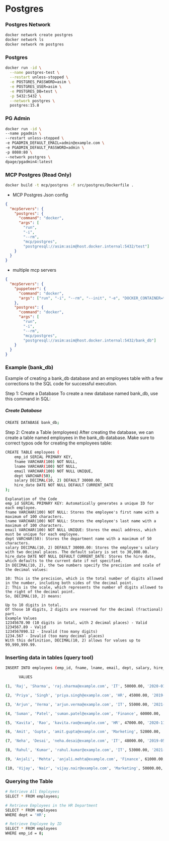 # Postgres

### Postgres Network
```bash
docker network create postgres
docker network ls
docker network rm postgres
```

### Postgres
```bash
docker run -id \
  --name postgres-test \
  --restart unless-stopped \
  -e POSTGRES_PASSWORD=asim \
  -e POSTGRES_USER=asim \
  -e POSTGRES_DB=test \
  -p 5432:5432 \
  --network postgres \
  postgres:15.8 
  ```

  ### PG Admin
  ```bash
  docker run -id \
  --name pgadmin \
  --restart unless-stopped \
  -e PGADMIN_DEFAULT_EMAIL=admin@example.com \
  -e PGADMIN_DEFAULT_PASSWORD=admin \
  -p 8080:80 \
  --network postgres \
  dpage/pgadmin4:latest
  ```

### MCP Postgres (Read Only)
```bash
docker build -t mcp/postgres -f src/postgres/Dockerfile . 
```

- MCP Postgres Json config
```json
{
  "mcpServers": {
    "postgres": {
      "command": "docker",
      "args": [
        "run", 
        "-i", 
        "--rm", 
        "mcp/postgres",
        "postgresql://asim:asim@host.docker.internal:5432/test"]
    }
  }
}
```
- multiple mcp servers
```json
{
  "mcpServers": {
    "puppeteer": {
      "command": "docker",
      "args": ["run", "-i", "--rm", "--init", "-e", "DOCKER_CONTAINER=true", "mcp/puppeteer"]
    },
    "postgres": {
      "command": "docker",
      "args": [
        "run",
        "-i",
        "--rm",
        "mcp/postgres",
        "postgresql://asim:asim@host.docker.internal:5432/bank_db"]
    }
  }
}
```

### Example (bank_db)
Example of creating a bank_db database and an employees table with a few corrections to the SQL code for successful execution.

Step 1: Create a Database
To create a new database named bank_db, use this command in SQL:
##### Create Database
```bash
CREATE DATABASE bank_db;
```

Step 2: Create a Table (employees)
After creating the database, we can create a table named employees in the bank_db database. Make sure to correct typos ode for creating the employees table:
```bash
CREATE TABLE employees (
    emp_id SERIAL PRIMARY KEY,
    fname VARCHAR(100) NOT NULL,
    lname VARCHAR(100) NOT NULL,
    email VARCHAR(100) NOT NULL UNIQUE,
    dept VARCHAR(50),
    salary DECIMAL(10, 2) DEFAULT 30000.00,
    hire_date DATE NOT NULL DEFAULT CURRENT_DATE
);
```
```document
Explanation of the Code
emp_id SERIAL PRIMARY KEY: Automatically generates a unique ID for each employee.
fname VARCHAR(100) NOT NULL: Stores the employee's first name with a maximum of 100 characters.
lname VARCHAR(100) NOT NULL: Stores the employee's last name with a maximum of 100 characters.
email VARCHAR(100) NOT NULL UNIQUE: Stores the email address, which must be unique for each employee.
dept VARCHAR(50): Stores the department name with a maximum of 50 characters.
salary DECIMAL(10, 2) DEFAULT 30000.00: Stores the employee's salary with two decimal places. The default salary is set to 30,000.00.
hire_date DATE NOT NULL DEFAULT CURRENT_DATE: Stores the hire date, which defaults to the current date if not specified.
In DECIMAL(10, 2), the two numbers specify the precision and scale of the decimal values:

10: This is the precision, which is the total number of digits allowed in the number, including both sides of the decimal point.
2: This is the scale, which represents the number of digits allowed to the right of the decimal point.
So, DECIMAL(10, 2) means:

Up to 10 digits in total.
Of those 10 digits, 2 digits are reserved for the decimal (fractional) part.
Example Values
12345678.90 (10 digits in total, with 2 decimal places) - Valid
1234567.89 - Valid
1234567890.12 - Invalid (too many digits)
1234.567 - Invalid (too many decimal places)
With this definition, DECIMAL(10, 2) allows for values up to 99,999,999.99.
```

### Inserting data in tables (query tool)
```bash
INSERT INTO employees (emp_id, fname, lname, email, dept, salary, hire_date) 

      VALUES

(1, 'Raj', 'Sharma', 'raj.sharma@example.com', 'IT', 50000.00, '2020-01-15'),

(2, 'Priya', 'Singh', 'priya.singh@example.com', 'HR', 45000.00, '2019-03-22'),

(3, 'Arjun', 'Verma', 'arjun.verma@example.com', 'IT', 55000.00, '2021-06-01'),

(4, 'Suman', 'Patel', 'suman.patel@example.com', 'Finance', 60000.00, '2018-07-30'),

(5, 'Kavita', 'Rao', 'kavita.rao@example.com', 'HR', 47000.00, '2020-11-10'),

(6, 'Amit', 'Gupta', 'amit.gupta@example.com', 'Marketing', 52000.00, '2020-09-25'),

(7, 'Neha', 'Desai', 'neha.desai@example.com', 'IT', 48000.00, '2019-05-18'),

(8, 'Rahul', 'Kumar', 'rahul.kumar@example.com', 'IT', 53000.00, '2021-02-14'),

(9, 'Anjali', 'Mehta', 'anjali.mehta@example.com', 'Finance', 61000.00, '2018-12-03'),

(10, 'Vijay', 'Nair', 'vijay.nair@example.com', 'Marketing', 50000.00, '2020-04-19');
```

### Querying the Table
```bash
# Retrieve All Employees
SELECT * FROM employees;

# Retrieve Employees in the HR Department
SELECT * FROM employees 
WHERE dept = 'HR';

# Retrieve Employee by ID
SELECT * FROM employees 
WHERE emp_id = 8;
```